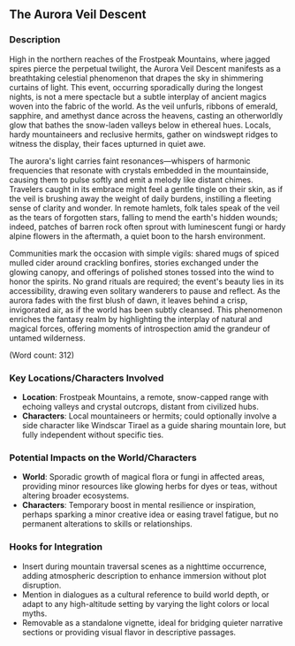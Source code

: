 ## The Aurora Veil Descent

### Description
High in the northern reaches of the Frostpeak Mountains, where jagged spires pierce the perpetual twilight, the Aurora Veil Descent manifests as a breathtaking celestial phenomenon that drapes the sky in shimmering curtains of light. This event, occurring sporadically during the longest nights, is not a mere spectacle but a subtle interplay of ancient magics woven into the fabric of the world. As the veil unfurls, ribbons of emerald, sapphire, and amethyst dance across the heavens, casting an otherworldly glow that bathes the snow-laden valleys below in ethereal hues. Locals, hardy mountaineers and reclusive hermits, gather on windswept ridges to witness the display, their faces upturned in quiet awe.

The aurora's light carries faint resonances—whispers of harmonic frequencies that resonate with crystals embedded in the mountainside, causing them to pulse softly and emit a melody like distant chimes. Travelers caught in its embrace might feel a gentle tingle on their skin, as if the veil is brushing away the weight of daily burdens, instilling a fleeting sense of clarity and wonder. In remote hamlets, folk tales speak of the veil as the tears of forgotten stars, falling to mend the earth's hidden wounds; indeed, patches of barren rock often sprout with luminescent fungi or hardy alpine flowers in the aftermath, a quiet boon to the harsh environment.

Communities mark the occasion with simple vigils: shared mugs of spiced mulled cider around crackling bonfires, stories exchanged under the glowing canopy, and offerings of polished stones tossed into the wind to honor the spirits. No grand rituals are required; the event's beauty lies in its accessibility, drawing even solitary wanderers to pause and reflect. As the aurora fades with the first blush of dawn, it leaves behind a crisp, invigorated air, as if the world has been subtly cleansed. This phenomenon enriches the fantasy realm by highlighting the interplay of natural and magical forces, offering moments of introspection amid the grandeur of untamed wilderness.

(Word count: 312)

### Key Locations/Characters Involved
- **Location**: Frostpeak Mountains, a remote, snow-capped range with echoing valleys and crystal outcrops, distant from civilized hubs.
- **Characters**: Local mountaineers or hermits; could optionally involve a side character like Windscar Tirael as a guide sharing mountain lore, but fully independent without specific ties.

### Potential Impacts on the World/Characters
- **World**: Sporadic growth of magical flora or fungi in affected areas, providing minor resources like glowing herbs for dyes or teas, without altering broader ecosystems.
- **Characters**: Temporary boost in mental resilience or inspiration, perhaps sparking a minor creative idea or easing travel fatigue, but no permanent alterations to skills or relationships.

### Hooks for Integration
- Insert during mountain traversal scenes as a nighttime occurrence, adding atmospheric description to enhance immersion without plot disruption.
- Mention in dialogues as a cultural reference to build world depth, or adapt to any high-altitude setting by varying the light colors or local myths.
- Removable as a standalone vignette, ideal for bridging quieter narrative sections or providing visual flavor in descriptive passages.